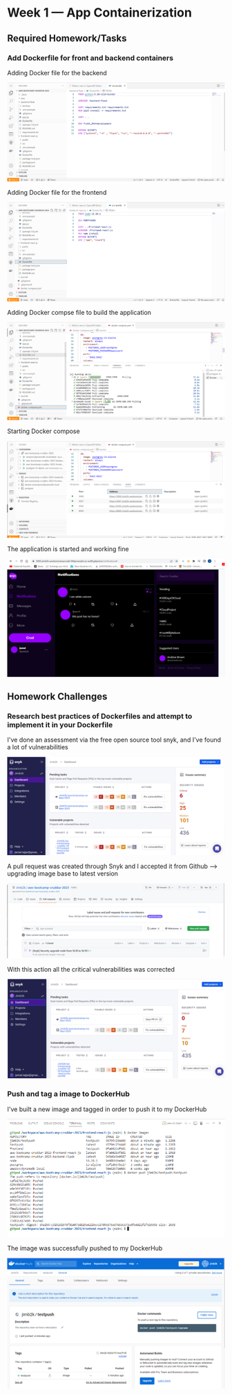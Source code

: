 # Week 1 — App Containerization

## Required Homework/Tasks

### Add Dockerfile for front and backend containers

Adding Docker file for the backend

![Backend Dockerfile](/_docs/assets/Week1-Backend-Dockerfile.png)

Adding Docker file for the frontend

![Frontend Dockerfile](/_docs/assets/Week1-Frontend-Dockerfile.png)

Adding Docker compse file to build the application

![Docker Compse yaml file](/_docs/assets/Week1-Compose-UP.png)

Starting Docker compose

![Docker Compse containers started](/_docs/assets/Week1-Compose-UP-Containers.png)

The application is started and working fine

![Working Application](/_docs/assets/Week1-App-Working.png)

## Homework Challenges

### Research best practices of Dockerfiles and attempt to implement it in your Dockerfile

I've done an assessment via the free open source tool snyk, and I've found a lot of vulnerabilities

![Snyk Assessment](/_docs/assets/Week1-Snyk-Assessment.png)

A pull request was created through Snyk and I accepted it from Github --> upgrading image base to latest version

![Snyk Pull request](/_docs/assets/Week1-Snyk-pull-request.png)

With this action all the critical vulnerabilities was corrected

![Snyk status after upgrading image](/_docs/assets/Week1-Snyk-pull-request-after.png)


### Push and tag a image to DockerHub

I've built a new image and tagged in order to push it to my DockerHub

![Push and Tag Image to Docker HUB](/_docs/assets/Week1-Image-push.png)

The image was successfully pushed to my DockerHub

![Push and Tag Image to Docker HUB](/_docs/assets/Week1-Image-DockerHub.png)
